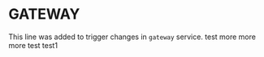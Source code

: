 # GATEWAY

This line was added to trigger changes in `gateway` service.
test
more
more
more
test
test1